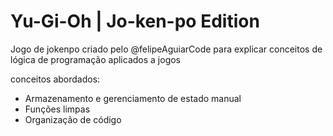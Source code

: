 # Yu-Gi-Oh | Jo-ken-po Edition

Jogo de jokenpo criado pelo @felipeAguiarCode para explicar conceitos de lógica de programação aplicados a jogos

conceitos abordados:

- Armazenamento e gerenciamento de estado manual
- Funções limpas
- Organização de código
